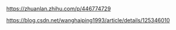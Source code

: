 https://zhuanlan.zhihu.com/p/446774729

https://blog.csdn.net/wanghaiping1993/article/details/125346010